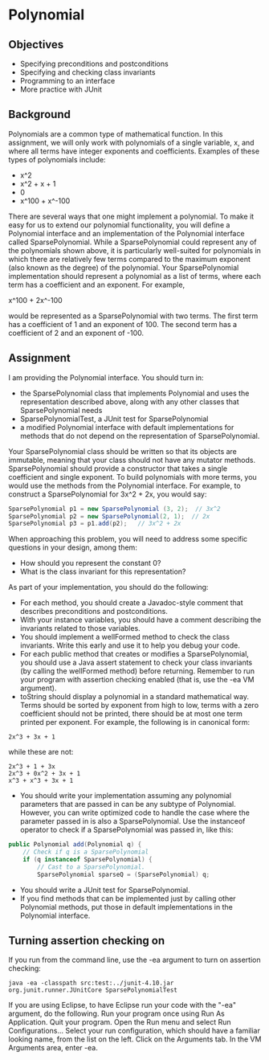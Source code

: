# Polynomial

## Objectives
* Specifying preconditions and postconditions
* Specifying and checking class invariants
* Programming to an interface
* More practice with JUnit

## Background
Polynomials are a common type of mathematical function. In this assignment, we will only work with polynomials of a single variable, x, and where all terms have integer exponents and coefficients.  Examples of these types of polynomials include:

* x^2
* x^2 + x + 1
* 0
* x^100 + x^-100

There are several ways that one might implement a polynomial.  To make it easy for us to extend our polynomial functionality, you will define a Polynomial interface and an implementation of the Polynomial interface called SparsePolynomial.  While a  SparsePolynomial could represent any of the polynomials shown above, it is particularly well-suited for polynomials in which there are relatively few terms compared to the maximum exponent (also known as the degree) of the polynomial.  Your SparsePolynomial implementation should represent a polynomial as a list of terms, where each term has a coefficient and an exponent.  For example, 

x^100 + 2x^-100

would be represented as a SparsePolynomial with two terms.  The first term has a coefficient of 1 and an exponent of 100.  The second term has a coefficient of 2 and an exponent of -100.

## Assignment

I am providing the Polynomial interface.
You should turn in:
* the SparsePolynomial class that implements Polynomial and uses the representation described above, along with any other classes that SparsePolynomial needs
* SparsePolynomialTest, a JUnit test for SparsePolynomial
* a modified Polynomial interface with default implementations for methods that do not depend on the representation of SparsePolynomial.  

Your SparsePolynomial class should be written so that its objects are immutable, meaning that your class should not have any mutator methods.  SparsePolynomial should provide a constructor that takes a single coefficient and single exponent.  To build polynomials with more terms, you would use the methods from the Polynomial interface.  For example, to construct a SparsePolynomial for 3x^2 + 2x, you would say: 

```java
SparsePolynomial p1 = new SparsePolynomial (3, 2);  // 3x^2
SparsePolynomial p2 = new SparsePolynomial(2, 1);  // 2x
SparsePolynomial p3 = p1.add(p2);   // 3x^2 + 2x
```

When approaching this problem, you will need to address some specific questions in your design, among them:
* How should you represent the constant 0?
* What is the class invariant for this representation?

As part of your implementation, you should do the following:
* For each method, you should create a Javadoc-style comment that describes preconditions and postconditions.
* With your instance variables, you should have a comment describing the invariants related to those variables.
* You should implement a wellFormed method to check the class invariants.  Write this early and use it to help you debug your code.  
* For each public method that creates or modifies a SparsePolynomial, you should use a Java assert statement to check your class invariants (by calling the wellFormed method) before returning.  Remember to run your program with assertion checking enabled (that is, use the -ea VM argument).
* toString should display a polynomial in a standard mathematical way.  Terms should be sorted by exponent from high to low, terms with a zero coefficient should not be printed, there should be at most one term printed per exponent. For example, the following is in canonical form: 

```
2x^3 + 3x + 1
```

while these are not: 
```
2x^3 + 1 + 3x 
2x^3 + 0x^2 + 3x + 1
x^3 + x^3 + 3x + 1
```
* You should write your implementation assuming any polynomial parameters that are passed in can be any subtype of Polynomial.  However, you can write optimized code to handle the case where the parameter passed in is also a SparsePolynomial.  Use the instanceof operator to check if a SparsePolynomial was passed in, like this:
```java
public Polynomial add(Polynomial q) {
	// Check if q is a SparsePolynomial
	if (q instanceof SparsePolynomial) {
		// Cast to a SparsePolynomial.
		SparsePolynomial sparseQ = (SparsePolynomial) q;
```
* You should write a JUnit test for SparsePolynomial.
* If you find methods that can be implemented just by calling other Polynomial methods, put those in default implementations in the Polynomial interface.


## Turning assertion checking on

If you run from the command line, use the -ea argument to turn on assertion checking:

```
java -ea -classpath src:test:../junit-4.10.jar org.junit.runner.JUnitCore SparsePolynomialTest
```

If you are using Eclipse, to have Eclipse run your code with the "-ea" argument, do the following. Run your program once using Run As Application.  Quit your program.  Open the Run menu and select Run Configurations... Select your run configuration, which should have a familiar looking name, from the list on the left. Click on the Arguments tab. In the VM Arguments area, enter -ea.
